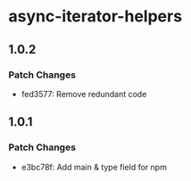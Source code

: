 # async-iterator-helpers

## 1.0.2

### Patch Changes

- fed3577: Remove redundant code

## 1.0.1

### Patch Changes

- e3bc78f: Add main & type field for npm
